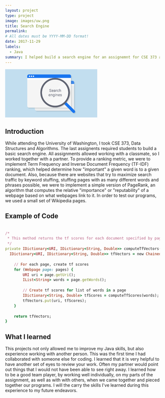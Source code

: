 ```yaml
---
layout: project
type: project
image: images/uw.png
title: Search Engine
permalink:
# All dates must be YYYY-MM-DD format!
date: 2017-11-29
labels:
  - Java
summary: I helped build a search engine for an assignemnt for CSE 373 at the University of Washington.
---
```


<img src="/images/search.png" width="300">

## Introduction

  While attending the University of Washington, I took CSE 373, Data Structures and Algorithms. The last assignents required students to build a basic search engine. All assignments allowed working with a classmate, so I worked together with a partner. To provide a ranking metric, we were to implement Term Frequency and Inverse Document Frequency (TF-IDF) ranking, which helped determine how "important" a given word is to a given document. Also, because there are websites that try to maximize search traffic by keyword stuffing, stuffing pages with as many different words and phrases possible, we were to implement a simple version of PageRank, an algorithm that computes the relative "importance" or "reputability" of a webpage based on what webpages link to it. In order to test our programs, we used a small set of Wikipedia pages.
 
## Example of Code

```ruby

/*
 * This method returns the tf scores for each document specified by pages.
 */
private IDictionary<URI, IDictionary<String, Double>> computeTfVectors(ISet<Webpage> pages) {
  IDictionary<URI, IDictionary<String, Double>> tfVectors = new ChainedHashDictionary<>();
  
	// For each page, create tf scores
	for (Webpage page: pages) {
	    URI uri = page.getUri();
	    IList<String> words = page.getWords();
	    
	    // Create tf scores for list of words in a page
	    IDictionary<String, Double> tfScores = computeTfScores(words);
	    tfVectors.put(uri, tfScores);
	}
	
	return tfVectors;
}

```
  
## What I learned

  This projects not only allowed me to improve my Java skills, but also experience working with another person. This was the first time I had collaborated with someone else for coding. I learned that it is very helpful to have another set of eyes to review your work. Often my partner would point out things that I would not have been able to see right away. I learned how to be a good team player, by working well individually, on my parts of the assignment, as well as with with others, when we came together and pieced together our programs. I will the carry the skills I've learned during this experience to my future endeavors.



